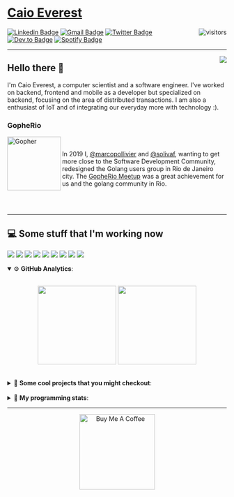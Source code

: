 # [Caio Everest](https://caioeverest.dev)

<img align="right" src="https://visitor-badge.glitch.me/badge?page_id=caioeverest.caioeverest" alt="visitors">

[![Linkedin Badge](https://img.shields.io/badge/-LinkedIn-blue?style=flat-square&logo=Linkedin&logoColor=white&link=https://www.linkedin.com/in/caioeverest/)](https://www.linkedin.com/in/caioeverest/)
[![Gmail Badge](https://img.shields.io/badge/-Gmail-c14438?style=flat-square&logo=Gmail&logoColor=white&link=mailto:mollivier.dev@gmail.com)](mailto:caioeverest.b@gmail.com/)
[![Twitter Badge](https://img.shields.io/badge/-Twitter-1DA1F2?style=flat-square&logo=Twitter&logoColor=white&link=https://twitter.com/caioeverest)](https://twitter.com/caioeverest)
[![Dev.to Badge](https://img.shields.io/badge/-Dev.to-363D44?style=flat-square&logo=Dev.to&logoColor=white&link=https://dev.to/caioeverest)](https://dev.to/caioeverest)
[![Spotify Badge](https://img.shields.io/badge/-Spotify-1ED760?style=flat-square&amp;labelColor=fff&amp;logo=Spotify&link=https://open.spotify.com/user/caio.everest)](https://open.spotify.com/user/caio.everest)

---
<img align="right" src="https://media3.giphy.com/media/Nx0rz3jtxtEre/200.gif"/>

## Hello there 🖖

<p>
    I'm Caio Everest, a computer scientist and a software engineer. I've worked on backend, frontend and mobile as a developer
    but specialized on backend, focusing on the area of distributed transactions. I am also a enthusiast of IoT and of integrating
    our everyday more with technology :).
</p>

### GopheRio

<img align="left" src="https://i.imgur.com/zmxMolD.png" alt="Gopher" width="123em">

<br>
<p>
    In 2019 I, <a href="https://github.com/marcopollivier">@marcopollivier</a> and <a href="https://github.com/solivaf">
    @solivaf</a>, wanting to get more close to the Software Development
    Community, redesigned the Golang users group in Rio de Janeiro city. The <a href="https://www.meetup.com/GopheRio">
    GopheRio Meetup</a> was a great achievement for us and the golang community in Rio.
</p>
<br><br>

---

## 💻 Some stuff that I'm working now

<a href=""><img src="https://img.shields.io/badge/-Go-00ADD8?style=flat-square&logo=go&logoColor=white"></a>
<a href=""><img src="https://img.shields.io/badge/-Rust-4f4f4f?style=flat-square&logo=rust&logoColor=white"></a>
<a href=""><img src="https://img.shields.io/badge/-Python-F7C400?style=flat-square&logo=python&logoColor=white"></a>
<a href=""><img src="https://img.shields.io/badge/-Ruby-980D02?style=flat-square&logo=ruby&logoColor=white"></a>
<a href=""><img src="http://img.shields.io/badge/-Java-007396?style=flat-square&logo=java&logoColor=white"></a>
<a href=""><img src="http://img.shields.io/badge/-Kotlin-7B6BDA?style=flat-square&logo=kotlin&logoColor=white"></a>
<a href=""><img src="http://img.shields.io/badge/-JavaScript-F7DF1E?style=flat-square&logo=JavaScript&logoColor=white"></a>
<a href=""><img src="http://img.shields.io/badge/-Terraform-623CE4?style=flat-square&logo=Terraform&logoColor=white"></a>
<a href=""><img src="http://img.shields.io/badge/-Ansible-171615?style=flat-square&logo=Ansible&logoColor=white"></a>

<details open>
    <summary>⚙ <b>GitHub Analytics</b>: </summary>
    <br>
    <p align="center">
        <img height="180em" src="https://github-readme-stats-eight-theta.vercel.app/api?username=caioeverest&show_icons=true&theme=tokyonight&include_all_commits=true&count_private=true"/>
        <img height="180em" src="https://github-readme-stats-eight-theta.vercel.app/api/top-langs/?username=caioeverest&layout=compact&langs_count=8&theme=tokyonight&include_all_commits=true&count_private=true"/>
    </p>
</details>

<br>

<details>
    <summary>🔨 <b>Some cool projects that you might checkout</b>: </summary>
    <div style="margin-left:3em">
        <li>🌠 <a href="https://github.com/caioeverest/supernova">Supernova</a> - Script that builds a development environment on linux machines</li>
        <li>⚙ <a href="https://github.com/caioeverest/gocfg">Gocfg</a> - A golang library that loads config structs from files with environment interpolation</li>
    </div>
</details>

<br>


<details>
 <summary>🤖 <b>My programming stats</b>: </summary>
<br>
<!--START_SECTION:waka-->
![Code Time](http://img.shields.io/badge/Code%20Time-2%2C930%20hrs%2038%20mins-blue)

**🐱 My GitHub Data** 

> 📦 80.4 kB Used in GitHub's Storage 
 > 
> 🚫 Not Opted to Hire
 > 
> 📜 42 Public Repositories 
 > 
> 🔑 7 Private Repositories 
 > 
**I'm an Early 🐤** 

```text
🌞 Morning                217 commits         █████░░░░░░░░░░░░░░░░░░░░   18.47 % 
🌆 Daytime                399 commits         ████████░░░░░░░░░░░░░░░░░   33.96 % 
🌃 Evening                242 commits         █████░░░░░░░░░░░░░░░░░░░░   20.60 % 
🌙 Night                  317 commits         ███████░░░░░░░░░░░░░░░░░░   26.98 % 
```
📅 **I'm Most Productive on Wednesday** 

```text
Monday                   110 commits         ██░░░░░░░░░░░░░░░░░░░░░░░   09.36 % 
Tuesday                  235 commits         █████░░░░░░░░░░░░░░░░░░░░   20.00 % 
Wednesday                273 commits         ██████░░░░░░░░░░░░░░░░░░░   23.23 % 
Thursday                 94 commits          ██░░░░░░░░░░░░░░░░░░░░░░░   08.00 % 
Friday                   154 commits         ███░░░░░░░░░░░░░░░░░░░░░░   13.11 % 
Saturday                 142 commits         ███░░░░░░░░░░░░░░░░░░░░░░   12.09 % 
Sunday                   167 commits         ████░░░░░░░░░░░░░░░░░░░░░   14.21 % 
```


📊 **This Week I Spent My Time On** 

```text
💬 Programming Languages: 
Go                       4 hrs 25 mins       ██████░░░░░░░░░░░░░░░░░░░   22.80 % 
YAML                     2 hrs 38 mins       ███░░░░░░░░░░░░░░░░░░░░░░   13.60 % 
HTML                     2 hrs 36 mins       ███░░░░░░░░░░░░░░░░░░░░░░   13.45 % 
Java                     2 hrs 22 mins       ███░░░░░░░░░░░░░░░░░░░░░░   12.26 % 
Docker                   1 hr 52 mins        ██░░░░░░░░░░░░░░░░░░░░░░░   09.65 % 

🔥 Editors: 
Cursor                   15 hrs 48 mins      ████████████████████░░░░░   81.48 % 
Neovim                   3 hrs 35 mins       █████░░░░░░░░░░░░░░░░░░░░   18.52 % 

💻 Operating System: 
WSL                      18 hrs 5 mins       ███████████████████████░░   93.29 % 
Windows                  1 hr 18 mins        ██░░░░░░░░░░░░░░░░░░░░░░░   06.71 % 
```

**I Mostly Code in Go** 

```text
Go                       24 repos            █████████░░░░░░░░░░░░░░░░   37.50 % 
Shell                    4 repos             ██░░░░░░░░░░░░░░░░░░░░░░░   06.25 % 
TypeScript               2 repos             █░░░░░░░░░░░░░░░░░░░░░░░░   03.12 % 
Makefile                 2 repos             █░░░░░░░░░░░░░░░░░░░░░░░░   03.12 % 
Lua                      1 repo              ░░░░░░░░░░░░░░░░░░░░░░░░░   01.56 % 
```




 Last Updated on 09/11/2024 01:53:17 UTC
<!--END_SECTION:waka-->
</details>

---

<p align="center">
    <a href="https://www.buymeacoffee.com/caioeverest" target="_blank">
        <img src="https://az743702.vo.msecnd.net/cdn/kofi3.png?v=a" alt="Buy Me A Coffee" width="173em">
    </a>
</p>

